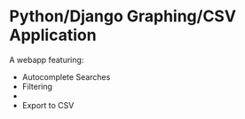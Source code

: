 Python/Django Graphing/CSV Application
========

A webapp featuring:

<ul>
<li>Autocomplete Searches</li>
<li>Filtering</li>
<li><Automated Data Visualization</li>
<li>Export to CSV</li>
</ul>
